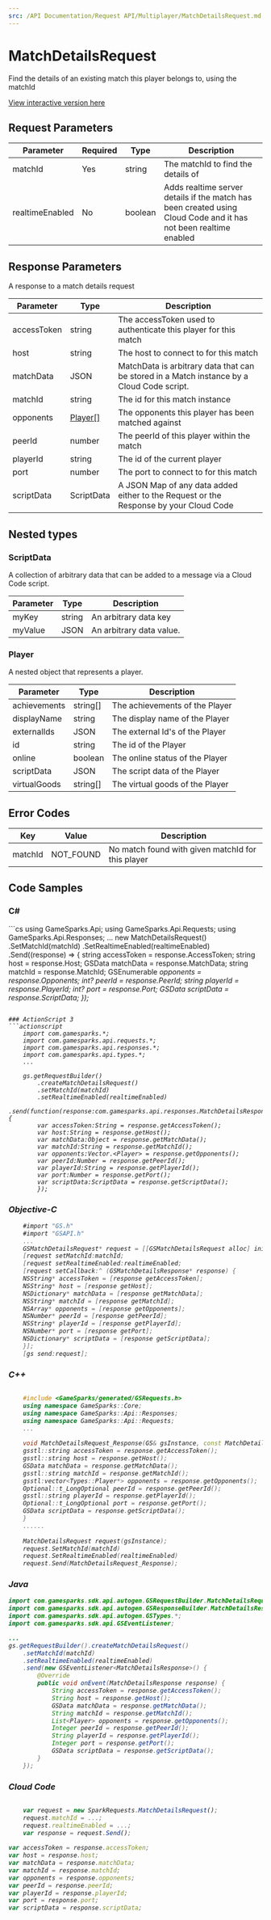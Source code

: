 ```yaml
---
src: /API Documentation/Request API/Multiplayer/MatchDetailsRequest.md
---
```


# MatchDetailsRequest


Find the details of an existing match this player belongs to, using the matchId


<a href="https://api.gamesparks.net/#matchdetailsrequest" target="_gsapi">View interactive version here</a>

## Request Parameters

Parameter | Required | Type | Description
--------- | -------- | ---- | -----------
matchId | Yes | string | The matchId to find the details of
realtimeEnabled | No | boolean | Adds realtime server details if the match has been created using Cloud Code and it has not been realtime enabled

## Response Parameters


A response to a match details request

Parameter | Type | Description
--------- | ---- | -----------
accessToken | string | The accessToken used to authenticate this player for this match
host | string | The host to connect to for this match
matchData | JSON | MatchData is arbitrary data that can be stored in a Match instance by a Cloud Code script.
matchId | string | The id for this match instance
opponents | [Player[]](#player) | The opponents this player has been matched against
peerId | number | The peerId of this player within the match
playerId | string | The id of the current player
port | number | The port to connect to for this match
scriptData | ScriptData | A JSON Map of any data added either to the Request or the Response by your Cloud Code

## Nested types

### ScriptData

A collection of arbitrary data that can be added to a message via a Cloud Code script.

Parameter | Type | Description
--------- | ---- | -----------
myKey | string | An arbitrary data key
myValue | JSON | An arbitrary data value.

### Player

A nested object that represents a player.

Parameter | Type | Description
--------- | ---- | -----------
achievements | string[] | The achievements of the Player
displayName | string | The display name of the Player
externalIds | JSON | The external Id's of the Player
id | string | The id of the Player
online | boolean | The online status of the Player
scriptData | JSON | The script data of the Player
virtualGoods | string[] | The virtual goods of the Player

## Error Codes

Key | Value | Description
--------- | ----------- | -----------
matchId | NOT_FOUND | No match found with given matchId for this player

## Code Samples

<h3>C#</h3>
```cs
	using GameSparks.Api;
	using GameSparks.Api.Requests;
	using GameSparks.Api.Responses;
	...
	new MatchDetailsRequest()
		.SetMatchId(matchId)
		.SetRealtimeEnabled(realtimeEnabled)
		.Send((response) => {
		string accessToken = response.AccessToken; 
		string host = response.Host; 
		GSData matchData = response.MatchData; 
		string matchId = response.MatchId; 
		GSEnumerable<var> opponents = response.Opponents; 
		int? peerId = response.PeerId; 
		string playerId = response.PlayerId; 
		int? port = response.Port; 
		GSData scriptData = response.ScriptData; 
		});

```

### ActionScript 3
```actionscript
	import com.gamesparks.*;
	import com.gamesparks.api.requests.*;
	import com.gamesparks.api.responses.*;
	import com.gamesparks.api.types.*;
	...
	
	gs.getRequestBuilder()
	    .createMatchDetailsRequest()
		.setMatchId(matchId)
		.setRealtimeEnabled(realtimeEnabled)
		.send(function(response:com.gamesparks.api.responses.MatchDetailsResponse):void {
		var accessToken:String = response.getAccessToken(); 
		var host:String = response.getHost(); 
		var matchData:Object = response.getMatchData(); 
		var matchId:String = response.getMatchId(); 
		var opponents:Vector.<Player> = response.getOpponents(); 
		var peerId:Number = response.getPeerId(); 
		var playerId:String = response.getPlayerId(); 
		var port:Number = response.getPort(); 
		var scriptData:ScriptData = response.getScriptData(); 
		});

```

### Objective-C
```objectivec
	#import "GS.h"
	#import "GSAPI.h"
	...
	GSMatchDetailsRequest* request = [[GSMatchDetailsRequest alloc] init];
	[request setMatchId:matchId;
	[request setRealtimeEnabled:realtimeEnabled;
	[request setCallback:^ (GSMatchDetailsResponse* response) {
	NSString* accessToken = [response getAccessToken]; 
	NSString* host = [response getHost]; 
	NSDictionary* matchData = [response getMatchData]; 
	NSString* matchId = [response getMatchId]; 
	NSArray* opponents = [response getOpponents]; 
	NSNumber* peerId = [response getPeerId]; 
	NSString* playerId = [response getPlayerId]; 
	NSNumber* port = [response getPort]; 
	NSDictionary* scriptData = [response getScriptData]; 
	}];
	[gs send:request];

```

### C++
```cpp

	#include <GameSparks/generated/GSRequests.h>
	using namespace GameSparks::Core;
	using namespace GameSparks::Api::Responses;
	using namespace GameSparks::Api::Requests;
	...
	
	void MatchDetailsRequest_Response(GS& gsInstance, const MatchDetailsResponse& response) {
	gsstl::string accessToken = response.getAccessToken(); 
	gsstl::string host = response.getHost(); 
	GSData matchData = response.getMatchData(); 
	gsstl::string matchId = response.getMatchId(); 
	gsstl:vector<Types::Player*> opponents = response.getOpponents(); 
	Optional::t_LongOptional peerId = response.getPeerId(); 
	gsstl::string playerId = response.getPlayerId(); 
	Optional::t_LongOptional port = response.getPort(); 
	GSData scriptData = response.getScriptData(); 
	}
	......
	
	MatchDetailsRequest request(gsInstance);
	request.SetMatchId(matchId)
	request.SetRealtimeEnabled(realtimeEnabled)
	request.Send(MatchDetailsRequest_Response);
```

### Java
```java
import com.gamesparks.sdk.api.autogen.GSRequestBuilder.MatchDetailsRequest;
import com.gamesparks.sdk.api.autogen.GSResponseBuilder.MatchDetailsResponse;
import com.gamesparks.sdk.api.autogen.GSTypes.*;
import com.gamesparks.sdk.api.GSEventListener;

...
gs.getRequestBuilder().createMatchDetailsRequest()
	.setMatchId(matchId)
	.setRealtimeEnabled(realtimeEnabled)
	.send(new GSEventListener<MatchDetailsResponse>() {
		@Override
		public void onEvent(MatchDetailsResponse response) {
			String accessToken = response.getAccessToken(); 
			String host = response.getHost(); 
			GSData matchData = response.getMatchData(); 
			String matchId = response.getMatchId(); 
			List<Player> opponents = response.getOpponents(); 
			Integer peerId = response.getPeerId(); 
			String playerId = response.getPlayerId(); 
			Integer port = response.getPort(); 
			GSData scriptData = response.getScriptData(); 
		}
	});

```

### Cloud Code
```javascript

	var request = new SparkRequests.MatchDetailsRequest();
	request.matchId = ...;
	request.realtimeEnabled = ...;
	var response = request.Send();
	
var accessToken = response.accessToken; 
var host = response.host; 
var matchData = response.matchData; 
var matchId = response.matchId; 
var opponents = response.opponents; 
var peerId = response.peerId; 
var playerId = response.playerId; 
var port = response.port; 
var scriptData = response.scriptData; 
```


